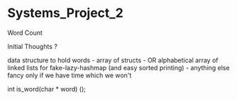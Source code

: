# Systems_Project_2
Word Count



Initial Thoughts ?

data structure to hold words
    - array of structs 
    - OR alphabetical array of linked lists for fake-lazy-hashmap (and easy sorted printing)
    - anything else fancy only if we have time which we won't
    
int is_word(char * word) (); 

